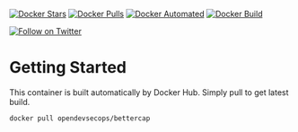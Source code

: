 [![Docker Stars](https://img.shields.io/docker/stars/opendevsecops/bettercap.svg)](https://hub.docker.com/r/opendevsecops/bettercap/)
[![Docker Pulls](https://img.shields.io/docker/pulls/opendevsecops/bettercap.svg)](https://hub.docker.com/r/opendevsecops/bettercap/)
[![Docker Automated](https://img.shields.io/docker/automated/opendevsecops/bettercap.svg)](https://hub.docker.com/r/opendevsecops/bettercap/)
[![Docker Build](https://img.shields.io/docker/build/opendevsecops/bettercap.svg)](https://hub.docker.com/r/opendevsecops/bettercap/)

[![Follow on Twitter](https://img.shields.io/twitter/follow/opendevsecops.svg?logo=twitter)](https://twitter.com/opendevsecops)

# Getting Started

This container is built automatically by Docker Hub. Simply pull to get latest build.

```sh
docker pull opendevsecops/bettercap
```

